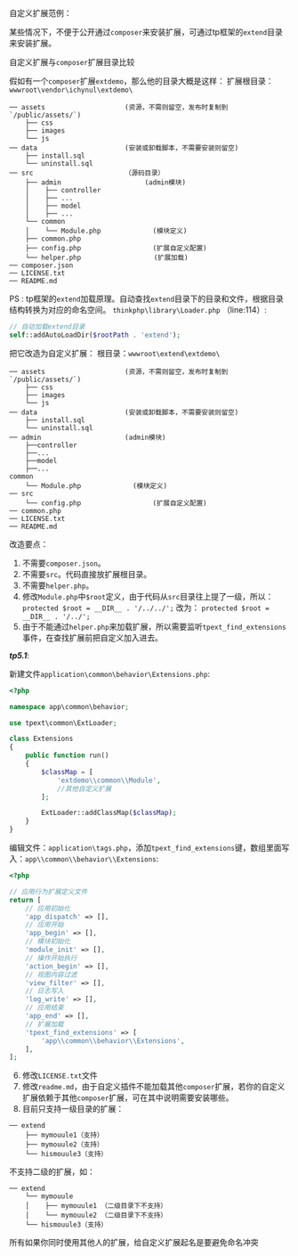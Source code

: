 自定义扩展范例：

某些情况下，不便于公开通过`composer`来安装扩展，可通过tp框架的`extend`目录来安装扩展。

自定义扩展与`composer`扩展目录比较

假如有一个`composer`扩展`extdemo`，那么他的目录大概是这样：
扩展根目录：`wwwroot\vendor\ichynul\extdemo\`
```
── assets                    (资源，不需则留空，发布时复制到`/public/assets/`)
    ├── css
    ├── images
    └── js
── data                      (安装或卸载脚本，不需要安装则留空)
    ├── install.sql
    └── uninstall.sql
── src                       （源码目录）
    ├── admin                     (admin模块)
    │    ├── controller
    │    ├── ...
    │    ├── model
    │    ├── ...
    └── common
    │    └── Module.php             (模块定义)
    ├── common.php
    ├── config.php                  (扩展自定义配置)
    └── helper.php　　　　　　　　　　　(扩展加载)
── composer.json
── LICENSE.txt
── README.md
```
PS : tp框架的`extend`加载原理。自动查找`extend`目录下的目录和文件，根据目录结构转换为对应的命名空间。
`thinkphp\library\Loader.php` （line:114）:
```php
// 自动加载extend目录
self::addAutoLoadDir($rootPath . 'extend');

```

把它改造为自定义扩展：
根目录：`wwwroot\extend\extdemo\`

```
── assets                    (资源，不需则留空，发布时复制到`/public/assets/`)
    ├── css
    ├── images
    └── js
── data                      (安装或卸载脚本，不需要安装则留空)
    ├── install.sql
    └── uninstall.sql
── admin                     (admin模块)
    ├──controller
    ├──...
    ├──model
    ├──...
common
    └── Module.php             (模块定义)
── src
    └── config.php                  (扩展自定义配置)
── common.php
── LICENSE.txt
── README.md
```
改造要点：
1. 不需要`composer.json`。
2. 不需要`src`。代码直接放扩展根目录。
3. 不需要`helper.php`。
4. 修改`Module.php`中`$root`定义，由于代码从`src`目录往上提了一级，所以：
`protected $root = __DIR__ . '/../../';` 改为： `protected $root = __DIR__ . '/../';`
5. 由于不能通过`helper.php`来加载扩展，所以需要监听`tpext_find_extensions`事件，在查找扩展前把自定义加入进去。

***tp5.1***:

新建文件`application\common\behavior\Extensions.php`:

```php
<?php

namespace app\common\behavior;

use tpext\common\ExtLoader;

class Extensions
{
    public function run()
    {
        $classMap = [
            'extdemo\\common\\Module',
            //其他自定义扩展
        ];

        ExtLoader::addClassMap($classMap);
    }
}

```

编辑文件：`application\tags.php`，添加`tpext_find_extensions`键，数组里面写入：`app\\common\\behavior\\Extensions`:
```php
<?php

// 应用行为扩展定义文件
return [
    // 应用初始化
    'app_dispatch' => [],
    // 应用开始
    'app_begin' => [],
    // 模块初始化
    'module_init' => [],
    // 操作开始执行
    'action_begin' => [],
    // 视图内容过滤
    'view_filter' => [],
    // 日志写入
    'log_write' => [],
    // 应用结束
    'app_end' => [],
    // 扩展加载
    'tpext_find_extensions' => [
        'app\\common\\behavior\\Extensions',
    ],
];

```

6. 修改`LICENSE.txt`文件
7. 修改`readme.md`，由于自定义插件不能加载其他`composer`扩展，若你的自定义扩展依赖于其他`composer`扩展，可在其中说明需要安装哪些。
8. 目前只支持一级目录的扩展：

```
── extend
    ├── mymouule1（支持）
    ├── mymouule2（支持）
    └── hismouule3（支持）

```
不支持二级的扩展，如：

```
── extend
    └── mymouule
    │    ├── mymouule1 （二级目录下不支持）
    │    └── mymouule2 （二级目录下不支持）
    └── hismouule3（支持）
```
所有如果你同时使用其他人的扩展，给自定义扩展起名是要避免命名冲突